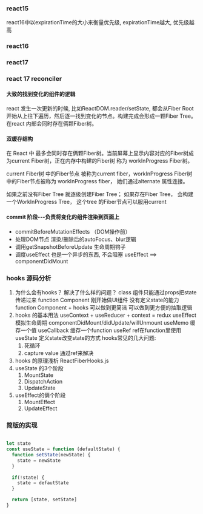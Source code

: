 ### react15 
react16中以expirationTime的大小来衡量优先级, expirationTime越大, 优先级越高
### react16 
### react17

### react 17  reconciler

#### 大致的找到变化的组件的逻辑

react 发生一次更新的时候, 比如ReactDOM.reader/setState, 都会从Fiber Root 开始从上往下遍历，然后逐一找到变化的节点。构建完成会形成一颗Fiber Tree。 在react 内部会同时存在俩颗Fiber树。

#### 双缓存结构
在 React 中 最多会同时存在俩颗Fiber树。当前屏幕上显示内容对应的Fiber树成为current Fiber树，正在内存中构建的Fiber树 称为 workInProgress Fiber树。

current Fiber树 中的Fiber节点 被称为current fiber，workInProgress Fiber树 中的Fiber节点被称为 workInProgress fiber， 她们通过alternate 属性连接。

如果之前没有Fiber Tree 就逐级创建Fiber Tree； 如果存在Fiber Tree， 会构建一个WorkInProgress Tree， 这个tree 的Fiber节点可以服用current 

#### commit 阶段---负责将变化的组件渲染到页面上

- commitBeforeMutationEffects （DOM操作前）
 - 处理DOM节点 渲染/删除后的autoFocus、blur逻辑
 - 调用getSnapshotBeforeUpdate 生命周期钩子
 - 调度useEffect 也是一个异步的东西, 不会阻塞 useEffect ==> componentDidMount


### hooks 源码分析
1. 为什么会有hooks？ 解决了什么样的问题？
class 组件只能通过props把state 传递过来
function Component 刚开始做UI组件 没有定义state的能力 
function Component + hooks 可以做到更简洁
可以做到更方便的抽取逻辑
2. hooks 的基本用法
  useContext + useReducer + context = redux
  useEffect  模拟生命周期  componentDidMount/didUpdate/willUnmount
  useMemo 缓存一个值
  useCallback  缓存一个function
  useRef  ref在function里使用
  useState  定义state改变state的方式
  hooks常见的几大问题: 
    1. 死循环
    2. capture value 通过ref来解决
3. hooks 的原理浅析 ReactFiberHooks.js 
  1. useState 的3个阶段
     1. MountState
     2. DispatchAction
     3. UpdateState
  2. useEffect的俩个阶段
     1. MountEffect
     2. UpdateEffect

### 简版的实现
```js

let state
const useState = function (defaultState) {
  function setState(newState) {
    state = newState
  }
  
  if(!state) {
    state = defautState
  }

  return [state, setState]
}
```



